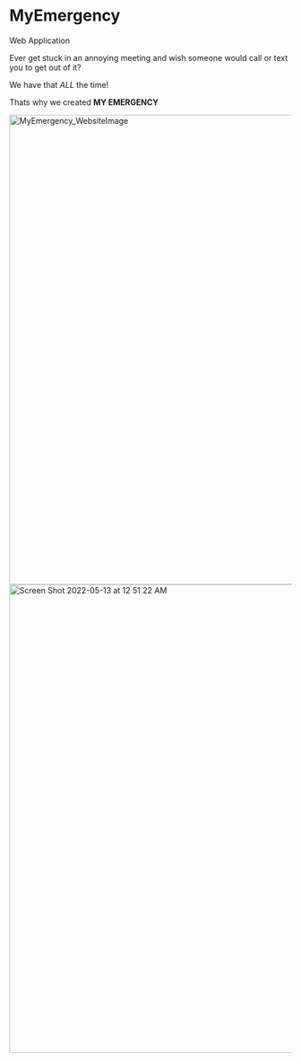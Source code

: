 # MyEmergency
Web Application

Ever get stuck in an annoying meeting and wish someone would call or text you to get out of it? 

We have that *ALL* the time!

Thats why we created **MY EMERGENCY**

<img width="837" alt="MyEmergency_WebsiteImage" src="https://user-images.githubusercontent.com/58539188/168213434-670ba0f3-241b-47c7-9cf0-b304b5186456.png">
<img width="835" alt="Screen Shot 2022-05-13 at 12 51 22 AM" src="https://user-images.githubusercontent.com/58539188/168213443-39e094af-10f0-4c78-830f-cb369c2c0f9a.png">
